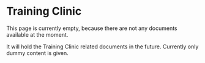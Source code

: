 # Training Clinic

This page is currently empty, because there are not any documents available at the moment.

It will hold the Training Clinic related documents in the future. Currently only dummy content is given.

